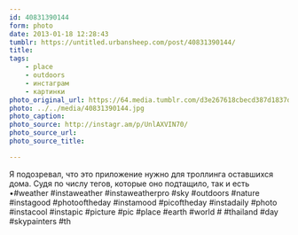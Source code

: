 ```yaml
---
id: 40831390144
form: photo
date: 2013-01-18 12:28:43
tumblr: https://untitled.urbansheep.com/post/40831390144/
title:
tags:
    - place
    - outdoors
    - инстаграм
    - картинки
photo_original_url: https://64.media.tumblr.com/d3e267618cbecd387d1837d3ec91e8ce/tumblr_mgtbjwUDKK1qz4wzio1_640.jpg
photo: ../../media/40831390144.jpg
photo_caption:
photo_source: http://instagr.am/p/UnlAXVIN70/
photo_source_url:
photo_source_title:

---
```


<p>Я подозревал, что это приложение нужно для троллинга оставшихся дома. Судя по числу тегов, которые оно подтащило, так и есть •#weather #instaweather #instaweatherpro  #sky #outdoors #nature  #instagood #photooftheday #instamood #picoftheday #instadaily #photo #instacool #instapic #picture #pic #place #earth #world # #thailand #day #skypainters #th</p>

